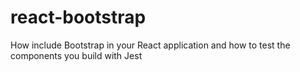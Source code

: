 # react-bootstrap
How include Bootstrap in your React application and how to test the components you build with Jest

